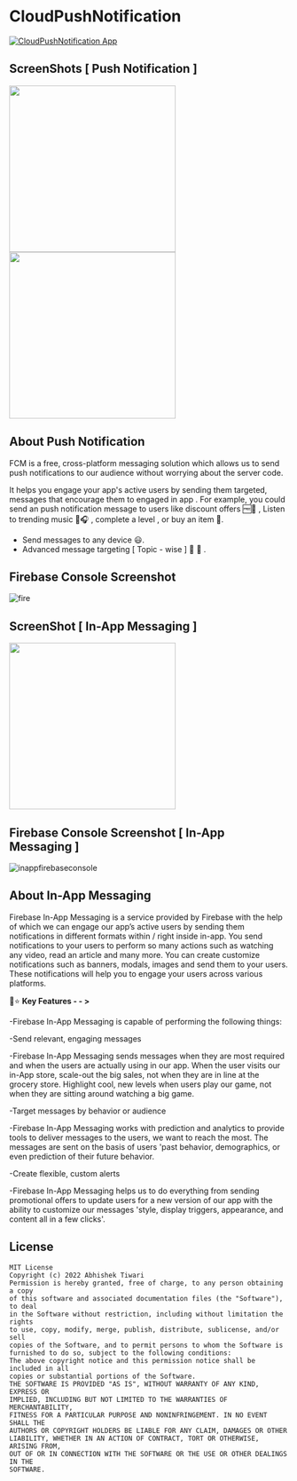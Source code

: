 # CloudPushNotification



[![CloudPushNotification App](https://img.shields.io/badge/CloudPushNotification🚀-APK-red.svg?style=for-the-badge&logo=android)](https://github.com/AbhishekTiwariAndroid/CloudPushNotification/blob/master/app-debug.apk)

## ScreenShots [ Push Notification ]



 <img src="https://user-images.githubusercontent.com/42689087/177047271-8d815b97-b39f-4fce-bb96-c3f16c9bbd49.jpg" width="300"/>             <img src="https://user-images.githubusercontent.com/42689087/177047268-2259faea-5b26-4f26-bb7d-f28e5c8901c7.jpg" width="300"/>    

## About Push Notification 
FCM is a free, cross-platform messaging solution which allows us to send push notifications to our audience without worrying about the server code.

It helps you engage your app's active users by sending them targeted, messages that encourage them to engaged in app . For example, you could send an push notification message to users like discount offers 🆓🎁 , Listen to trending music 🎵🎧 , complete a level , or buy an item 🛒. 
- Send messages to any device 😃. 
- Advanced message targeting [ Topic - wise ] 🎯 🚀 .


## Firebase Console Screenshot
![fire](https://user-images.githubusercontent.com/42689087/177047089-59a2017b-5590-48bd-9a0a-c0f4f87f2ac9.png)


## ScreenShot [ In-App Messaging ]
<img src="https://user-images.githubusercontent.com/42689087/177051921-52476802-7419-4040-8eec-c00a633b7068.png" width="300"/> 



## Firebase Console Screenshot [ In-App Messaging ]
![inappfirebaseconsole](https://user-images.githubusercontent.com/42689087/177052072-2b83c149-55a1-41fe-aab0-58aedc1e8cc2.png)






## About In-App Messaging
Firebase In-App Messaging is a service provided by Firebase with the help of which we can engage our app’s active users by sending them notifications in different formats within / right inside in-app. You send notifications to your users to perform so many actions such as watching any video, read an article and many more. You can create customize notifications such as banners, modals, images and send them to your users. These notifications will help you to engage your users across various platforms. 

🌟⭐  <b> Key Features - - > </b>

-Firebase In-App Messaging is capable of performing the following things:

-Send relevant, engaging messages

-Firebase In-App Messaging sends messages when they are most required and when the users are actually using in our app. When the user visits our in-App store, scale-out the big sales, not when they are in line at the grocery store. Highlight cool, new levels when users play our game, not when they are sitting around watching a big game.

-Target messages by behavior or audience

-Firebase In-App Messaging works with prediction and analytics to provide tools to deliver messages to the users, we want to reach the most. The messages are sent on the basis of users 'past behavior, demographics, or even prediction of their future behavior.

-Create flexible, custom alerts

-Firebase In-App Messaging helps us to do everything from sending promotional offers to update users for a new version of our app with the ability to customize our messages 'style, display triggers, appearance, and content all in a few clicks'.



## License
```
MIT License
Copyright (c) 2022 Abhishek Tiwari
Permission is hereby granted, free of charge, to any person obtaining a copy
of this software and associated documentation files (the "Software"), to deal
in the Software without restriction, including without limitation the rights
to use, copy, modify, merge, publish, distribute, sublicense, and/or sell
copies of the Software, and to permit persons to whom the Software is
furnished to do so, subject to the following conditions:
The above copyright notice and this permission notice shall be included in all
copies or substantial portions of the Software.
THE SOFTWARE IS PROVIDED "AS IS", WITHOUT WARRANTY OF ANY KIND, EXPRESS OR
IMPLIED, INCLUDING BUT NOT LIMITED TO THE WARRANTIES OF MERCHANTABILITY,
FITNESS FOR A PARTICULAR PURPOSE AND NONINFRINGEMENT. IN NO EVENT SHALL THE
AUTHORS OR COPYRIGHT HOLDERS BE LIABLE FOR ANY CLAIM, DAMAGES OR OTHER
LIABILITY, WHETHER IN AN ACTION OF CONTRACT, TORT OR OTHERWISE, ARISING FROM,
OUT OF OR IN CONNECTION WITH THE SOFTWARE OR THE USE OR OTHER DEALINGS IN THE
SOFTWARE.
```
